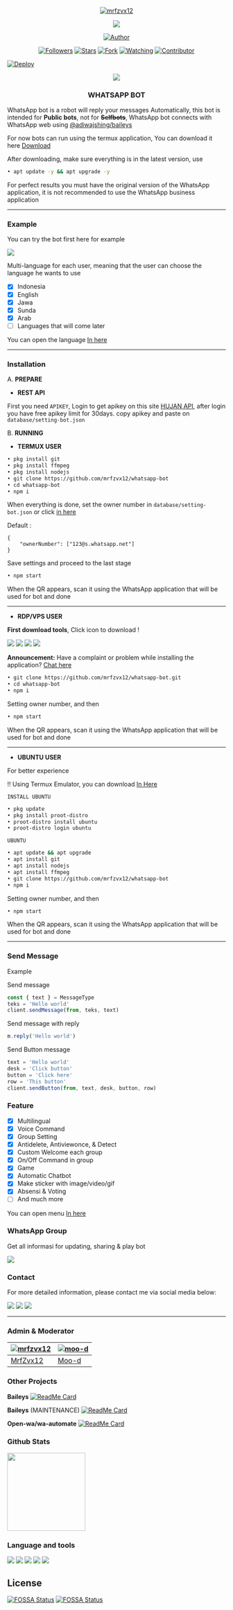 <p align="center">
<a href="https://github.com/mrfzvx12"><img title="mrfzvx12" src="https://img.shields.io/badge/github-Mrfzvx12-orange.svg?style=social&logo=github"></a>
</p>
<p align="center">
<img src="https://gpvc.arturio.dev/mrfzvx12" />
<p/>
<p align="center">
<a href="https://github.com/mrfzvx12"><img title="Author" src="https://img.shields.io/badge/Whatsapp Bot-black?style=for-the-badge&logo=whatsApp"></a>
<p/>
<p align="center">
<a href="https://github.com/mrfzvx12/followers"><img title="Followers" src="https://img.shields.io/github/followers/mrfzvx12?label=Followers&style=social"></a>
<a href="https://github.com/mrfzvx12/whatsapp-bot/stargazers/"><img title="Stars" src="https://img.shields.io/github/stars/mrfzvx12/whatsapp-bot?&style=social"></a>
<a href="https://github.com/mrfzvx12/whatsapp-bot/network/members"><img title="Fork" src="https://img.shields.io/github/forks/mrfzvx12/whatsapp-bot?style=social"></a>
<a href="https://github.com/mrfzvx12/whatsapp-bot/watchers"><img title="Watching" src="https://img.shields.io/github/watchers/mrfzvx12/whatsapp-bot?label=Watching&style=social"></a>
<a href="https://github.com/mrfzvx12/whatsapp-bot/watchers"><img title="Contributor" src="https://img.shields.io/github/contributors/mrfzvx12/whatsapp-bot?logo=github&style=social"></a>
</p>
 
[![Deploy](https://www.herokucdn.com/deploy/button.svg)](https://heroku.com/deploy?template=https://github.com/mrfzvx12/whatsapp-bot)
<p align="center">
<a href="https://github.com/mrfzvx12/whatsapp-bot"><img src="https://img.shields.io/github/repo-size/mrfzvx12/whatsapp-bot?label=Repo%20size&style=flat"></a>
</p>


<h3 align="center">WHATSAPP BOT</h3>

WhatsApp bot is a robot will reply your messages Automatically, this bot is intended for **Public bots**, not for **~~Selfbots~~**, WhatsApp bot connects with WhatsApp web using [@adiwajshing/baileys](https://github.com/adiwajshing/Baileys)

For now bots can run using the termux application, You can download it here [Download](https://play.google.com/store/apps/details?id=com.termux) 

After downloading, make sure everything is in the latest version, use 
```bash 
• apt update -y && apt upgrade -y
```
For perfect results you must have the original version of the WhatsApp application, it is not recommended to use the WhatsApp business application

***

### Example
You can try the bot first here for example

<a href="https://chat.whatsapp.com/B4xPY7Tb3QQDWkJmUjFEVo" target="blank"><img src="https://img.shields.io/badge/Whatsapp Bot-30302f?style=social&logo=whatsapp" /></a>

Multi-language for each user, meaning that the user can choose the language he wants to use

- [x] Indonesia
- [x] English
- [x] Jawa
- [x] Sunda
- [x] Arab
- [ ] Languages that will come later

You can open the language  [In here](https://github.com/mrfzvx12/whatsapp-bot/tree/main/language)
***

### Installation

A. **PREPARE**
- **REST API**

First you need `APIKEY`, Login to get apikey on this site [HUJAN API](http://hujanapi.xyz/login), after login you have free apikey limit for 30days. copy apikey and paste on `database/setting-bot.json`

B. **RUNNING**
- **TERMUX USER**

```bash
• pkg install git
• pkg install ffmpeg
• pkg install nodejs
• git clone https://github.com/mrfzvx12/whatsapp-bot
• cd whatsapp-bot
• npm i
```
When everything is done, set the owner number in ```database/setting-bot.json``` or click [in here](https://github.com/mrfzvx12/whatsapp-bot/blob/3c92f24ea3b01f9af3e736795c9ccea7d76279ea/database/setting-bot.json#L3)

Default :
```
{
	"ownerNumber": ["123@s.whatsapp.net"]
}
```
Save settings and proceed to the last stage
```bash
• npm start
```
When the QR appears, scan it using the WhatsApp application that will be used for bot
and done

***

- **RDP/VPS USER**
 
**First download tools**, Click icon to download !

<a href="https://git-scm.com/downloads"><img src="http://img.shields.io/badge/-Git-F1502F?style=flat&logo=git&logoColor=FFFFFF"></a>
<a href="https://nodejs.org/en/download"><img
src="https://img.shields.io/badge/-Node.js-3C873A?style=flat&logo=Node.js&logoColor=white"></a>
<a href="https://ffmpeg.org/download.html"><img src="http://img.shields.io/badge/-Ffmpeg-000000?style=flat&logo=ffmpeg&logoColor=green"></a>
<a href="https://notepad-plus-plus.org/downloads/v8.1.9"><img src="http://img.shields.io/badge/-Notepad++-orange?style=flat"></a>

**Announcement:**
Have a complaint or problem while installing the application? [Chat here](https://linktr.ee/HansAl1)

```bash
• git clone https://github.com/mrfzvx12/whatsapp-bot.git
• cd whatsapp-bot
• npm i
```
Setting owner number, and then
```bash
• npm start
```
When the QR appears, scan it using the WhatsApp application that will be used for bot
and done

***

- **UBUNTU USER**

For better experience

!! Using Termux Emulator, you can download [In Here](https://drive.google.com/file/d/1-1JM3nP98qozw45uhxnLCC4UQ95c08q5/view?usp=drivesdk)

`INSTALL UBUNTU`
```bash
• pkg update
• pkg install proot-distro
• proot-distro install ubuntu
• proot-distro login ubuntu
```
`UBUNTU`
```bash 
• apt update && apt upgrade
• apt install git
• apt install nodejs
• apt install ffmpeg
• git clone https://github.com/mrfzvx12/whatsapp-bot
• npm i
```
Setting owner number, and then
```bash
• npm start
```
When the QR appears, scan it using the WhatsApp application that will be used for bot
and done

***

### Send Message
Example

Send message
```javascript
const { text } = MessageType
teks = 'Hello world'
client.sendMessage(from, teks, text)
```

Send message with reply
```javascript
m.reply('Hello world')
```

Send Button message
```javascript
text = 'Hello world'
desk = 'Click button'
button = 'Click here'
row = 'This button'
client.sendButton(from, text, desk, button, row)
```

### Feature

- [x] Multilingual
- [x] Voice Command
- [x] Group Setting
- [x] Antidelete, Antiviewonce, & Detect
- [x] Custom Welcome each group
- [x] On/Off Command in group
- [x] Game
- [x] Automatic Chatbot
- [x] Make sticker with image/video/gif
- [x] Absensi & Voting
- [ ] And much more

You can open menu [In here](https://github.com/mrfzvx12/whatsapp-bot/blob/main/functions/menu.js)

### WhatsApp Group
Get all informasi for updating, sharing & play bot

<p>
<a href="https://chat.whatsapp.com/B4xPY7Tb3QQDWkJmUjFEVo" target="blank"><img src="https://img.shields.io/badge/WhatsApp Bot Group-30302f?style=social&logo=whatsapp" /></a>
</p>

### Contact
For more detailed information, please contact me via social media below:

<p>
<a href="http://wa.me/6282223014661" target="blank"><img src="https://img.shields.io/badge/Whatsapp-30302f?style=social&logo=whatsapp" /></a>
<a href="http://www.instagram.com/mrf.zvx/" target="blank"><img src="https://img.shields.io/badge/Instagram-30302f?style=social&logo=instagram" /></a>
<a href="https://www.facebook.com/profile.php?id=100028409167054" target="blank"><img src="https://img.shields.io/badge/Facebook-30302f?style=social&logo=facebook" /></a>
</p>

***

### Admin & Moderator
[![mrfzvx12](https://github.com/mrfzvx12.png?size=100)](https://github.com/mrfzvx12) | [![moo-d](https://github.com/moo-d.png?size=100)](https://github.com/moo-d) 
----|----
[MrfZvx12](https://github.com/mrfzvx12) | [Moo-d](https://github.com/moo-d)


### Other Projects

**Baileys**
[![ReadMe Card](https://github-readme-stats.vercel.app/api/pin/?username=moo-d&repo=termux-whatsapp-bot&theme=buefy)](https://github.com/moo-d/termux-whatsapp-bot)

**Baileys** (MAINTENANCE)
[![ReadMe Card](https://github-readme-stats.vercel.app/api/pin/?username=cxd9-teams&repo=cxd9-bot&theme=buefy)](https://github.com/cxd9-teams/cxd9-bot)

**Open-wa/wa-automate**
[![ReadMe Card](https://github-readme-stats.vercel.app/api/pin/?username=moo-d&repo=senkobot&theme=buefy)](https://github.com/moo-d/senkobot)

### Github Stats
<img height="180em" src="https://github-readme-stats.vercel.app/api?username=mrfzvx12&show_icons=true&hide_border=true&&count_private=true&include_all_commits=true" />


### Language and tools
<a href="https://github.com/mrfzvx12"><img src="https://img.shields.io/badge/-JavaScript-eed718?style=flat&logo=javascript&logoColor=ffffff"></a>
<a href="https://github.com/mrfzvx12"><img
src="https://img.shields.io/badge/-Node.js-3C873A?style=flat&logo=Node.js&logoColor=white"></a>
<a href="https://github.com/mrfzvx12"><img src="http://img.shields.io/badge/-Git-F1502F?style=flat&logo=git&logoColor=FFFFFF"></a>
<a href="https://github.com/mrfzvx12"><img src="http://img.shields.io/badge/-Github-000000?style=flat&logo=github&logoColor=FFFFFF"></a>
<a href="https://github.com/mrfzvx12"><img src="http://img.shields.io/badge/-Ffmpeg-000000?style=flat&logo=ffmpeg&logoColor=FFFFFF"></a>

## License
[![FOSSA Status](https://app.fossa.com/api/projects/git%2Bgithub.com%2Fmrfzvx12%2Fwhatsapp-bot.svg?type=small)](https://app.fossa.com/projects/git%2Bgithub.com%2Fmrfzvx12%2Fwhatsapp-bot?ref=badge_small)
[![FOSSA Status](https://app.fossa.com/api/projects/git%2Bgithub.com%2Fmrfzvx12%2Fwhatsapp-bot.svg?type=large)](https://app.fossa.com/projects/git%2Bgithub.com%2Fmrfzvx12%2Fwhatsapp-bot?ref=badge_large)
